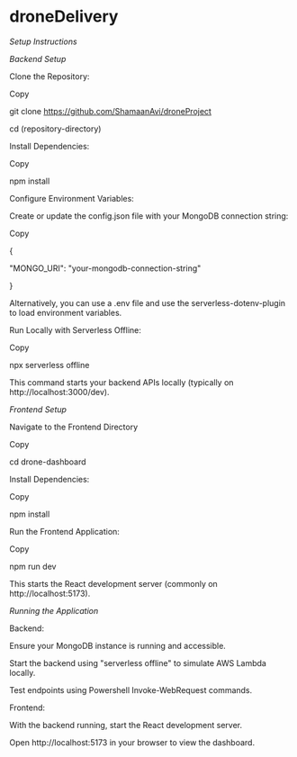 # droneDelivery
*Setup Instructions*


*Backend Setup*

Clone the Repository:

Copy

git clone https://github.com/ShamaanAvi/droneProject

cd (repository-directory)


Install Dependencies:

Copy

npm install


Configure Environment Variables:

Create or update the config.json file with your MongoDB connection string:

Copy

{

  "MONGO_URI": "your-mongodb-connection-string"
  
}

Alternatively, you can use a .env file and use the serverless-dotenv-plugin to load environment variables.


Run Locally with Serverless Offline:

Copy

npx serverless offline

This command starts your backend APIs locally (typically on http://localhost:3000/dev).


*Frontend Setup*


Navigate to the Frontend Directory

Copy

cd drone-dashboard

Install Dependencies:

Copy

npm install

Run the Frontend Application:

Copy

npm run dev

This starts the React development server (commonly on http://localhost:5173).


*Running the Application*

Backend:

Ensure your MongoDB instance is running and accessible.

Start the backend using "serverless offline" to simulate AWS Lambda locally.

Test endpoints using Powershell Invoke-WebRequest commands.

Frontend:

With the backend running, start the React development server.

Open http://localhost:5173 in your browser to view the dashboard.

